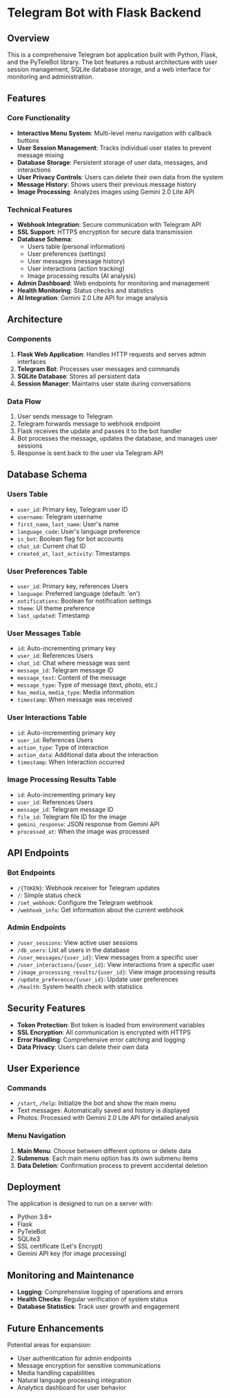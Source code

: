 # Telegram Bot with Flask Backend

## Overview

This is a comprehensive Telegram bot application built with Python, Flask, and the PyTeleBot library. The bot features a robust architecture with user session management, SQLite database storage, and a web interface for monitoring and administration.

## Features

### Core Functionality
- **Interactive Menu System**: Multi-level menu navigation with callback buttons
- **User Session Management**: Tracks individual user states to prevent message mixing
- **Database Storage**: Persistent storage of user data, messages, and interactions
- **User Privacy Controls**: Users can delete their own data from the system
- **Message History**: Shows users their previous message history
- **Image Processing**: Analyzes images using Gemini 2.0 Lite API

### Technical Features
- **Webhook Integration**: Secure communication with Telegram API
- **SSL Support**: HTTPS encryption for secure data transmission
- **Database Schema**:
  - Users table (personal information)
  - User preferences (settings)
  - User messages (message history)
  - User interactions (action tracking)
  - Image processing results (AI analysis)
- **Admin Dashboard**: Web endpoints for monitoring and management
- **Health Monitoring**: Status checks and statistics
- **AI Integration**: Gemini 2.0 Lite API for image analysis

## Architecture

### Components
1. **Flask Web Application**: Handles HTTP requests and serves admin interfaces
2. **Telegram Bot**: Processes user messages and commands
3. **SQLite Database**: Stores all persistent data
4. **Session Manager**: Maintains user state during conversations

### Data Flow
1. User sends message to Telegram
2. Telegram forwards message to webhook endpoint
3. Flask receives the update and passes it to the bot handler
4. Bot processes the message, updates the database, and manages user sessions
5. Response is sent back to the user via Telegram API

## Database Schema

### Users Table
- `user_id`: Primary key, Telegram user ID
- `username`: Telegram username
- `first_name`, `last_name`: User's name
- `language_code`: User's language preference
- `is_bot`: Boolean flag for bot accounts
- `chat_id`: Current chat ID
- `created_at`, `last_activity`: Timestamps

### User Preferences Table
- `user_id`: Primary key, references Users
- `language`: Preferred language (default: 'en')
- `notifications`: Boolean for notification settings
- `theme`: UI theme preference
- `last_updated`: Timestamp

### User Messages Table
- `id`: Auto-incrementing primary key
- `user_id`: References Users
- `chat_id`: Chat where message was sent
- `message_id`: Telegram message ID
- `message_text`: Content of the message
- `message_type`: Type of message (text, photo, etc.)
- `has_media`, `media_type`: Media information
- `timestamp`: When message was received

### User Interactions Table
- `id`: Auto-incrementing primary key
- `user_id`: References Users
- `action_type`: Type of interaction
- `action_data`: Additional data about the interaction
- `timestamp`: When interaction occurred

### Image Processing Results Table
- `id`: Auto-incrementing primary key
- `user_id`: References Users
- `message_id`: Telegram message ID
- `file_id`: Telegram file ID for the image
- `gemini_response`: JSON response from Gemini API
- `processed_at`: When the image was processed

## API Endpoints

### Bot Endpoints
- `/{TOKEN}`: Webhook receiver for Telegram updates
- `/`: Simple status check
- `/set_webhook`: Configure the Telegram webhook
- `/webhook_info`: Get information about the current webhook

### Admin Endpoints
- `/user_sessions`: View active user sessions
- `/db_users`: List all users in the database
- `/user_messages/{user_id}`: View messages from a specific user
- `/user_interactions/{user_id}`: View interactions from a specific user
- `/image_processing_results/{user_id}`: View image processing results
- `/update_preference/{user_id}`: Update user preferences
- `/health`: System health check with statistics

## Security Features

- **Token Protection**: Bot token is loaded from environment variables
- **SSL Encryption**: All communication is encrypted with HTTPS
- **Error Handling**: Comprehensive error catching and logging
- **Data Privacy**: Users can delete their own data

## User Experience

### Commands
- `/start`, `/help`: Initialize the bot and show the main menu
- Text messages: Automatically saved and history is displayed
- Photos: Processed with Gemini 2.0 Lite API for detailed analysis

### Menu Navigation
1. **Main Menu**: Choose between different options or delete data
2. **Submenus**: Each main menu option has its own submenu items
3. **Data Deletion**: Confirmation process to prevent accidental deletion

## Deployment

The application is designed to run on a server with:
- Python 3.6+
- Flask
- PyTeleBot
- SQLite3
- SSL certificate (Let's Encrypt)
- Gemini API key (for image processing)

## Monitoring and Maintenance

- **Logging**: Comprehensive logging of operations and errors
- **Health Checks**: Regular verification of system status
- **Database Statistics**: Track user growth and engagement

## Future Enhancements

Potential areas for expansion:
- User authentication for admin endpoints
- Message encryption for sensitive communications
- Media handling capabilities
- Natural language processing integration
- Analytics dashboard for user behavior

